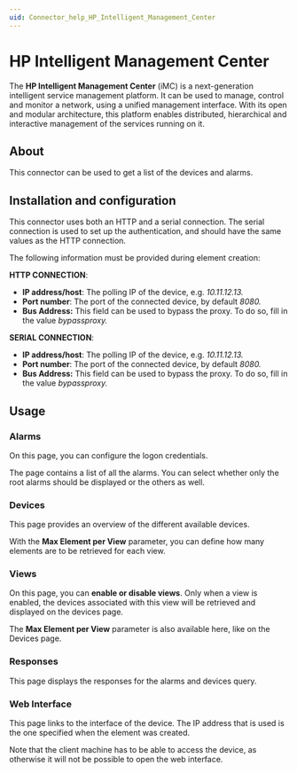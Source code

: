 ```yaml
---
uid: Connector_help_HP_Intelligent_Management_Center
---
```


# HP Intelligent Management Center

The **HP Intelligent Management Center** (iMC) is a next-generation intelligent service management platform. It can be used to manage, control and monitor a network, using a unified management interface. With its open and modular architecture, this platform enables distributed, hierarchical and interactive management of the services running on it.

## About

This connector can be used to get a list of the devices and alarms.

## Installation and configuration

This connector uses both an HTTP and a serial connection. The serial connection is used to set up the authentication, and should have the same values as the HTTP connection.

The following information must be provided during element creation:

**HTTP CONNECTION**:

- **IP address/host**: The polling IP of the device, e.g. *10.11.12.13.*
- **Port number**: The port of the connected device, by default *8080.*
- **Bus Address:** This field can be used to bypass the proxy. To do so, fill in the value *bypassproxy.*

**SERIAL CONNECTION**:

- **IP address/host**: The polling IP of the device, e.g. *10.11.12.13.*
- **Port number**: The port of the connected device, by default *8080.*
- **Bus Address:** This field can be used to bypass the proxy. To do so, fill in the value *bypassproxy.*

## Usage

### Alarms

On this page, you can configure the logon credentials.

The page contains a list of all the alarms. You can select whether only the root alarms should be displayed or the others as well.

### Devices

This page provides an overview of the different available devices.

With the **Max Element per View** parameter, you can define how many elements are to be retrieved for each view.

### Views

On this page, you can **enable or disable views**. Only when a view is enabled, the devices associated with this view will be retrieved and displayed on the devices page.

The **Max Element per View** parameter is also available here, like on the Devices page.

### Responses

This page displays the responses for the alarms and devices query.

### Web Interface

This page links to the interface of the device. The IP address that is used is the one specified when the element was created.

Note that the client machine has to be able to access the device, as otherwise it will not be possible to open the web interface.
